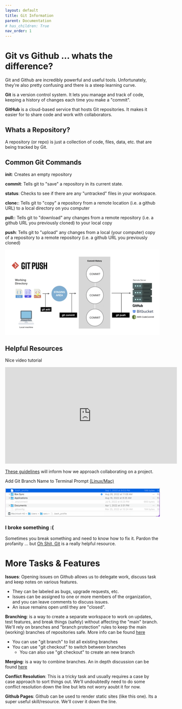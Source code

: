 ```yaml
---
layout: default
title: Git Information
parent: Documentation
# has_children: True
nav_order: 1
---
```



# Git vs Github ... whats the difference?

Git and Github are incredibly powerful and useful tools.  Unfortunately, they're also pretty confusing and there is a steep learning curve.

**Git** is a version control system.  It lets you manage and track of code, keeping a history of changes each time you make a "commit".

**GitHub** is a cloud-based service that hosts Git repositories.  It makes it easier for to share code and work with collaborators.  


## Whats a Repository?

A repository (or repo) is just a collection of code, files, data, etc. that are being tracked by Git.

## Common Git Commands

**init**: Creates an empty repository

**commit**: Tells git to "save" a repository in its current state.

**status**: Checks to see if there are any "untracked" files in your workspace.

**clone:**: Tells git to "copy" a repository from a remote location (i.e. a github URL) to a local directory on you computer

**pull:**: Tells git to "download" any changes from a remote repository (i.e. a github URL you previously cloned) to your local copy

**push**: Tells git to "upload" any changes from a local (your computer) copy of a repository to a remote repository (i.e. a github URL you previously cloned)

<p align = 'center'>
	<img src="images/Git_workflow.png" width = 600>
</p>

## Helpful Resources

Nice video tutorial

<iframe width="560" height="315" src="https://www.youtube.com/embed/3fUbBnN_H2c" title="YouTube video player" frameborder="0" allow="accelerometer; autoplay; clipboard-write; encrypted-media; gyroscope; picture-in-picture" allowfullscreen></iframe>

[These guidelines](https://medium.com/@jonathanmines/the-ultimate-github-collaboration-guide-df816e98fb67) will inform how we approach collaborating on a project.

Add Git Branch Name to Terminal Prompt [(Linux/Mac)](https://gist.github.com/joseluisq/1e96c54fa4e1e5647940)

<p align = 'center'>
	<img src="images/AddBranch_Bash.png" width = 600>
</p>

### I broke something :(

Sometimes you break something and need to know how to fix it.  Pardon the profanity ... but [Oh Shit, Git](https://ohshitgit.com/) is a really helpful resource.

# More Tasks & Features

**Issues**: Opening issues on Github allows us to delegate work, discuss task and keep notes on various features.
* They can be labeled as bugs, upgrade requests, etc.  
* Issues can be assigned to one or more members of the organization, and you can leave comments to discuss issues.
* An issue remains open until they are "closed".

**Branching**: is a way to create a separate workspace to work on updates, test features, and break things (safely) without affecting the "main" branch.  We'll rely on branches and "branch protection" rules to keep the main (working) branches of repositories safe.  More info can be found [here](https://www.atlassian.com/git/tutorials/using-branches)

* You can use "git branch" to list all existing branches
* You can use "git checkout" to switch between branches
	* You can also use "git checkout" to create an new branch

**Merging**: is a way to combine branches.  An in depth discussion can be found [here](https://www.atlassian.com/git/tutorials/using-branches/git-merge)

**Conflict Resolution**: This is a tricky task and usually requires a case by case approach to sort things out.  We'll undoubtedly need to do some conflict resolution down the line but lets not worry aoubt it for now.

**Github Pages**: Github can be used to render static sites (like this one).  Its a super useful skill/resource.  We'll cover it down the line.